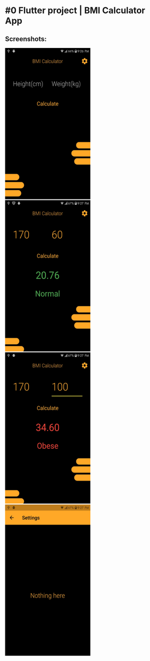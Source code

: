 # \#0 Flutter project | BMI Calculator App

## Screenshots:

<p float="left">
    <img src="imgs/bmi_1.jpeg" width="280" height="495"> 
    <img src="imgs/bmi_2.jpeg" width="280" height="495"> 
    <img src="imgs/bmi_3.jpeg" width="280" height="495"> 
    <img src="imgs/bmi_4.jpeg" width="280" height="495"> 
</p>
